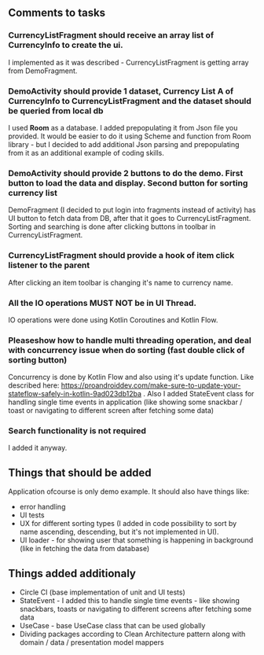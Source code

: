 ## Comments to tasks

### CurrencyListFragment should receive an array list of CurrencyInfo to create the ui.
I implemented as it was described - CurrencyListFragment is getting array from DemoFragment.
### DemoActivity should provide 1 dataset, Currency List A of CurrencyInfo to CurrencyListFragment and the dataset should be queried from local db
I used **Room** as a database. I added prepopulating it from Json file you provided. It would be easier to do it using Scheme and function from Room library - but I decided to add additional Json parsing and prepopulating from it as an additional example of coding skills. 
### DemoActivity should provide 2 buttons to do the demo. First button to load the data and display. Second button for sorting currency list
DemoFragment (I decided to put login into fragments instead of activity) has UI button to fetch data from DB, after that it goes to CurrencyListFragment. Sorting and searching is done after clicking buttons in toolbar in CurrencyListFragment.
### CurrencyListFragment should provide a hook of item click listener to the parent
After clicking an item toolbar is changing it's name to currency name.
### All the IO operations ​MUST NOT ​be in UI Thread.
IO operations were done using Kotlin Coroutines and Kotlin Flow.
### Please ​show how to handle ​multi threading operation​, and deal with ​concurrency issue​ when do sorting (fast double click of sorting button)
Concurrency is done by Kotlin Flow and also using it's update function. Like described here: https://proandroiddev.com/make-sure-to-update-your-stateflow-safely-in-kotlin-9ad023db12ba . Also I added StateEvent class for handling single time events in application (like showing some snackbar / toast or navigating to different screen after fetching some data)
### Search functionality is not required
I added it anyway. 


## Things that should be added
Application ofcourse is only demo example. It should also have things like:

- error handling
- UI tests
- UX for different sorting types (I added in code possibility to sort by name ascending, descending, but it's not implemented in UI).
- UI loader - for showing user that something is happening in background (like in fetching the data from database)

## Things added additionaly

- Circle CI (base implementation of unit and UI tests)
- StateEvent - I added this to handle single time events - like showing snackbars, toasts or navigating to different screens after fetching some data
- UseCase - base UseCase class that can be used globally 
- Dividing packages according to Clean Architecture pattern along with domain / data / presentation model mappers 
